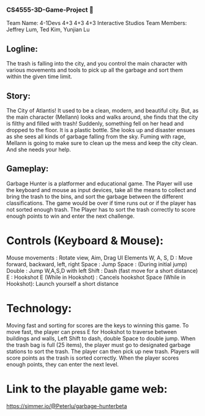 ### CS4555-3D-Game-Project 👋
Team Name: 4-1Devs 4+3 4+3 4+3 Interactive Studios
Team Members: Jeffrey Lum, Ted Kim, Yunjian Lu

## Logline:
The trash is falling into the city, and you control the main character with various movements and tools to pick up all the garbage and sort them within the given time limit.
## Story:
The City of Atlantis! It used to be a clean, modern, and beautiful city. But, as the main character (Mellann) looks and walks around, she finds that the city is filthy and filled with trash! Suddenly, something fell on her head and dropped to the floor. It is a plastic bottle. She looks up and disaster ensues as she sees all kinds of garbage falling from the sky. Fuming with rage, Mellann is going to make sure to clean up the mess and keep the city clean. And she needs your help.
## Gameplay:
Garbage Hunter is a platformer and educational game. The Player will use the keyboard and mouse as input devices, take all the means to collect and bring the trash to the bins, and sort the garbage between the different classifications. The game would be over if time runs out or if the player has not sorted enough trash.  The Player has to sort the trash correctly to score enough points to win and enter the next challenge. 

# Controls (Keyboard & Mouse):                            
Mouse movements          : Rotate view, Aim, Drag UI Elements
W, A, S, D               :  Move forward, backward, left, right
Space                    : Jump
Space                    : (During initial jump) 
Double                   : Jump
W,A,S,D with left Shift  : Dash (fast move for a short distance)
E                        : Hookshot
E (While in Hookshot)    : Cancels hookshot
Space (While in Hookshot): Launch yourself a short distance

# Technology:
Moving fast and sorting for scores are the keys to winning this game. To move fast, the player can press E for Hookshot to traverse between buildings and walls, Left Shift to dash, double Space to double jump. When the trash bag is full (25 items), the player must go to designated garbage stations to sort the trash.  The player can then pick up new trash. Players will score points as the trash is sorted correctly. When the player scores enough points, they can enter the next level.  

# Link to the playable game web:
https://simmer.io/@Peterlu/garbage-hunterbeta
